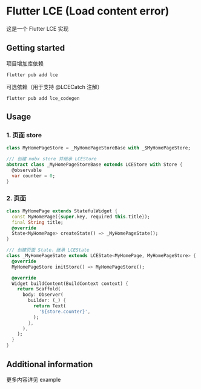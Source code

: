 # Flutter LCE (Load content error) 
这是一个 Flutter LCE 实现

## Getting started

项目增加库依赖
```shell
flutter pub add lce
```

可选依赖（用于支持 @LCECatch 注解）
```shell
flutter pub add lce_codegen
```

## Usage
### 1. 页面 store
```dart
class MyHomePageStore = _MyHomePageStoreBase with _$MyHomePageStore;

/// 创建 mobx store 并继承 LCEStore
abstract class _MyHomePageStoreBase extends LCEStore with Store {
  @observable
  var counter = 0;
}
```
### 2. 页面
```dart
class MyHomePage extends StatefulWidget {
  const MyHomePage({super.key, required this.title});
  final String title;
  @override
  State<MyHomePage> createState() => _MyHomePageState();
}

/// 创建页面 State，继承 LCEState
class _MyHomePageState extends LCEState<MyHomePage, MyHomePageStore> {
  @override
  MyHomePageStore initStore() => MyHomePageStore();

  @override
  Widget buildContent(BuildContext context) {
    return Scaffold(
      body: Observer(
        builder: (_) {
          return Text(
            '${store.counter}',
          );
        },
      ),
    );
  }
}
```
## Additional information

更多内容详见 example
